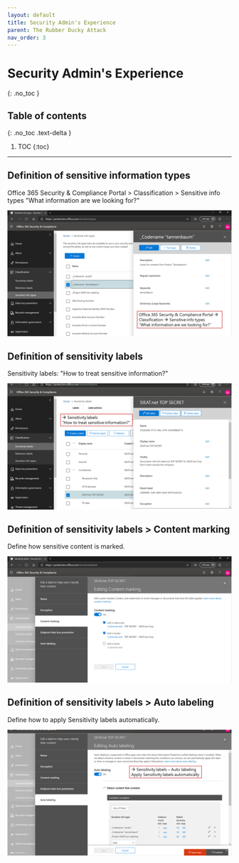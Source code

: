 ```yaml
---
layout: default
title: Security Admin's Experience
parent: The Rubber Ducky Attack
nav_order: 3
---
```


# Security Admin's Experience
{: .no_toc }

## Table of contents
{: .no_toc .text-delta }

1. TOC
{:toc}

---

## Definition of sensitive information types
Office 365 Security & Compliance Portal > Classification > Sensitive info types
"What information are we looking for?"

![](/assets/images/scenario06/Scenario06_11.PNG "Definition of sensitive information types")

## Definition of sensitivity labels
Sensitivity labels: "How to treat sensitive information?"

![](/assets/images/scenario06/Scenario06_12.PNG "Definition of sensitivity labels")

## Definition of sensitivity labels > Content marking
Define how sensitive content is marked.

![](/assets/images/scenario06/Scenario06_13.PNG "Content marking")

## Definition of sensitivity labels > Auto labeling
Define how to apply Sensitivity labels automatically.

![](/assets/images/scenario06/Scenario06_14.PNG "Auto labeling")